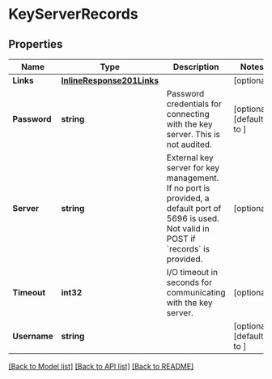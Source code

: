# KeyServerRecords

## Properties

Name | Type | Description | Notes
------------ | ------------- | ------------- | -------------
**Links** | [**InlineResponse201Links**](inline_response_201__links.md) |  | [optional] 
**Password** | **string** | Password credentials for connecting with the key server. This is not audited. | [optional] [default to ]
**Server** | **string** | External key server for key management. If no port is provided, a default port of 5696 is used. Not valid in POST if &#x60;records&#x60; is provided. | [optional] 
**Timeout** | **int32** | I/O timeout in seconds for communicating with the key server. | [optional] 
**Username** | **string** |  | [optional] [default to ]

[[Back to Model list]](../README.md#documentation-for-models) [[Back to API list]](../README.md#documentation-for-api-endpoints) [[Back to README]](../README.md)


